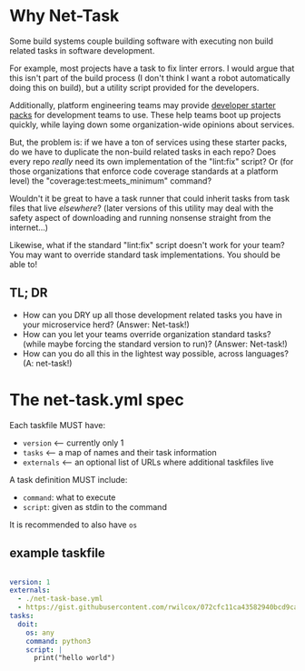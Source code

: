 # Why Net-Task

Some build systems couple building software with executing non build related tasks in software development.

For example, most projects have a task to fix linter errors. I would argue that this isn't part of the build process (I don't think I want a robot automatically doing this on build), but a utility script provided for the developers.

Additionally, platform engineering teams may provide [developer starter packs](https://www.cnpatterns.org/development-design/developer-starter-pack) for development teams to use. These help teams boot up projects quickly, while laying down some organization-wide opinions about services.

But, the problem is: if we have a ton of services using these starter packs, do we have to duplicate the non-build related tasks in each repo? Does every repo _really_ need its own implementation of the "lint:fix" script? Or (for those organizations that enforce code coverage standards at a platform level) the "coverage:test:meets_minimum" command?

Wouldn't it be great to have a task runner that could inherit tasks from task files that live _elsewhere_? (later versions of this utility may deal with the safety aspect of downloading and running nonsense straight from the internet...)

Likewise, what if the standard "lint:fix" script doesn't work for your team? You may want to override standard task implementations. You should be able to!

## TL; DR

  * How can you DRY up all those development related tasks you have in your microservice herd? (Answer: Net-task!)
  * How can you let your teams override organization standard tasks? (while maybe forcing the standard version to run)? (Answer: Net-task!)
  * How can you do all this in the lightest way possible, across languages? (A: net-task!)

# The net-task.yml spec

Each taskfile MUST have:

  * `version` <-- currently only 1
  * `tasks` <-- a map of names and their task information
  * `externals` <-- an optional list of URLs where additional taskfiles live

A task definition MUST include:
  * `command`: what to execute
  * `script`: given as stdin to the command

It is recommended to also have `os`

## example taskfile

```yaml

version: 1
externals:
  - ./net-task-base.yml
  - https://gist.githubusercontent.com/rwilcox/072cfc11ca43582940bcd9caa4e8e3e0/raw/a8cf8f683b9e9aec77fda40a17e86dbaaef299cd/net-task.yml
tasks:
  doit:
    os: any
    command: python3
    script: |
      print("hello world")


```
